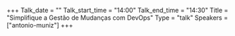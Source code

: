 +++
Talk_date = ""
Talk_start_time = "14:00"
Talk_end_time = "14:30"
Title = "Simplifique a Gestão de Mudanças com DevOps"
Type = "talk"
Speakers = ["antonio-muniz"]
+++
